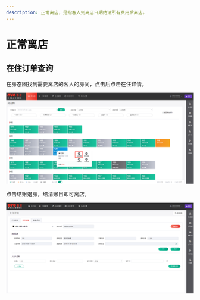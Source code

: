 ```yaml
---
description: 正常离店，是指客人到离店日期结清所有费用后离店。
---
```


# 正常离店

## 在住订单查询

在房态图找到需要离店的客人的房间，点击后点击在住详情。

![&#x70B9;&#x51FB;&#x5728;&#x4F4F;&#x8BE6;&#x60C5;&#xFF0C;&#x8FDB;&#x5165;&#x79BB;&#x5E97;&#x529E;&#x7406;](../../.gitbook/assets/image%20%28119%29.png)

  
点击结账退房，结清账目即可离店。

![&#x70B9;&#x51FB;&#x7ED3;&#x8D26;&#x9000;&#x623F;&#xFF0C;&#x5373;&#x53EF;&#x529E;&#x7406;&#x79BB;&#x5E97;](../../.gitbook/assets/image%20%2823%29.png)



